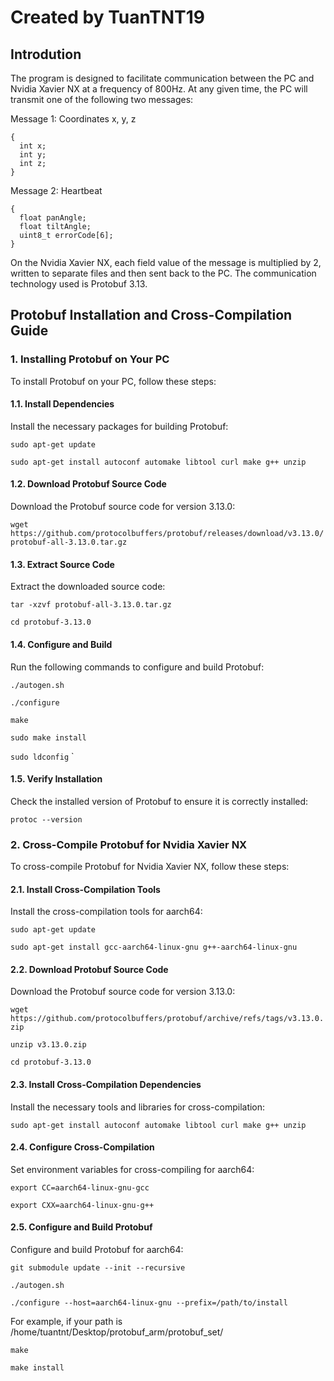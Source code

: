 # Created by TuanTNT19
## Introdution

The program is designed to facilitate communication between the PC and Nvidia Xavier NX at a frequency of 800Hz. At any given time, the PC will transmit one of the following two messages:


Message 1: Coordinates x, y, z

    {
      int x;
      int y;
      int z;
    }


Message 2: Heartbeat

    {
      float panAngle;
      float tiltAngle;
      uint8_t errorCode[6];
    }

On the Nvidia Xavier NX, each field value of the message is multiplied by 2, written to separate files and then sent back to the PC. The communication technology used is Protobuf 3.13.

## Protobuf Installation and Cross-Compilation Guide

### 1. Installing Protobuf on Your PC

To install Protobuf on your PC, follow these steps:

#### 1.1. Install Dependencies

Install the necessary packages for building Protobuf:

`sudo apt-get update`

`sudo apt-get install autoconf automake libtool curl make g++ unzip `

#### 1.2. Download Protobuf Source Code

Download the Protobuf source code for version 3.13.0:

`wget https://github.com/protocolbuffers/protobuf/releases/download/v3.13.0/protobuf-all-3.13.0.tar.gz ` 

#### 1.3. Extract Source Code

Extract the downloaded source code:

`tar -xzvf protobuf-all-3.13.0.tar.gz`

`cd protobuf-3.13.0 ` 


#### 1.4. Configure and Build

Run the following commands to configure and build Protobuf:

`./autogen.sh`

`./configure`

`make`

`sudo make install`

`sudo ldconfig`
 ` 
#### 1.5. Verify Installation

Check the installed version of Protobuf to ensure it is correctly installed:

`protoc --version ` 

### 2. Cross-Compile Protobuf for Nvidia Xavier NX

To cross-compile Protobuf for Nvidia Xavier NX, follow these steps:
#### 2.1. Install Cross-Compilation Tools

Install the cross-compilation tools for aarch64:

`sudo apt-get update`

`sudo apt-get install gcc-aarch64-linux-gnu g++-aarch64-linux-gnu ` 

#### 2.2. Download Protobuf Source Code

Download the Protobuf source code for version 3.13.0:

`wget https://github.com/protocolbuffers/protobuf/archive/refs/tags/v3.13.0.zip`

`unzip v3.13.0.zip`

`cd protobuf-3.13.0 ` 

#### 2.3. Install Cross-Compilation Dependencies

Install the necessary tools and libraries for cross-compilation:

`sudo apt-get install autoconf automake libtool curl make g++ unzip`


#### 2.4. Configure Cross-Compilation

Set environment variables for cross-compiling for aarch64:

`export CC=aarch64-linux-gnu-gcc`

`export CXX=aarch64-linux-gnu-g++ ` 

#### 2.5. Configure and Build Protobuf

Configure and build Protobuf for aarch64:

`git submodule update --init --recursive`

`./autogen.sh`

`./configure --host=aarch64-linux-gnu --prefix=/path/to/install`

For example, if your path is /home/tuantnt/Desktop/protobuf_arm/protobuf_set/

`make`

`make install `

